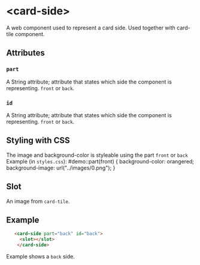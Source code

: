 # &lt;card-side&gt;
A web component used to represent a card side.
Used together with card-tile component. 

## Attributes

### `part`
A String attribute; attribute that states which side the component is representing. `front` or `back`.

### `id`
A String attribute; attribute that states which side the component is representing. `front` or `back`.

## Styling with CSS
The image and background-color is styleable using the part `front` or `back`
Example (in `styles.css`): 
    #demo::part(front) {
    background-color: orangered;
    background-image: url("../images/0.png");
    }

## Slot
An image from `card-tile`.

## Example
```html
   <card-side part="back" id="back">
     <slot></slot>
    </card-side>
```
Example shows a `back` side. 
